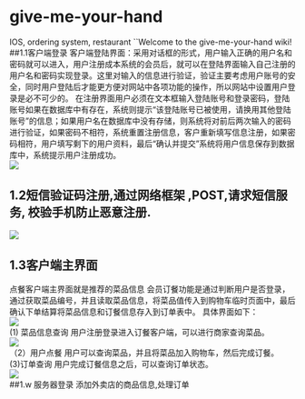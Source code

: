 # give-me-your-hand
IOS, ordering system, restaurant
``Welcome to the give-me-your-hand wiki!
##1.1客户端登录
  客户端登陆界面：采用对话框的形式，用户输入正确的用户名和密码就可以进入，用户注册成本系统的会员后，就可以在登陆界面输入自己注册的用户名和密码实现登录。这里对输入的信息进行验证，验证主要考虑用户账号的安全，同时用户登陆后才能更方便对网站中各项功能的操作，所以网站中设置用户登录是必不可少的。
  在注册界面用户必须在文本框输入登陆账号和登录密码，登陆账号如果在数据库中有存在，系统则提示“该登陆账号已被使用，请换用其他登陆账号”的信息；如果用户名在数据库中没有存储，则系统将对前后两次输入的密码进行验证，如果密码不相符，系统重置注册信息，客户重新填写信息注册，如果密码相符，用户填写剩下的用户资料，最后“确认并提交”系统将用户信息保存到数据库中，系统提示用户注册成功。
<br />
![](http://img-menlon.oss-cn-shenzhen.aliyuncs.com/giveyoourhand/%E5%B8%AE5%E5%90%A7%E5%AE%A2%E6%88%B7%E7%AB%AF%E8%AE%BA%E6%96%87-%20%E9%99%88%E6%9F%8F%E6%88%9014166.png)
## 1.2短信验证码注册,通过网络框架 ,POST,请求短信服务, 校验手机防止恶意注册.
![](http://img-menlon.oss-cn-shenzhen.aliyuncs.com/giveyoourhand/%E5%B8%AE5%E5%90%A7%E5%AE%A2%E6%88%B7%E7%AB%AF%E8%AE%BA%E6%96%87-%20%E9%99%88%E6%9F%8F%E6%88%9014219.png)
## 1.3客户端主界面
点餐客户端主界面就是推荐的菜品信息
会员订餐功能是通过判断用户是否登录，通过获取菜品编号，并且读取菜品信息，将菜品值传入到购物车临时页面中，最后确认下单结算将菜品信息和订餐信息存入到订单表中。
具体界面如下：<br />
![](http://img-menlon.oss-cn-shenzhen.aliyuncs.com/giveyoourhand/%E5%B8%AE5%E5%90%A7%E5%AE%A2%E6%88%B7%E7%AB%AF%E8%AE%BA%E6%96%87-%20%E9%99%88%E6%9F%8F%E6%88%9014348.png)
<br />
 (1) 菜品信息查询
用户注册登录进入订餐客户端，可以进行商家查询菜品。<br />
![](http://img-menlon.oss-cn-shenzhen.aliyuncs.com/giveyoourhand/%E5%B8%AE5%E5%90%A7%E5%AE%A2%E6%88%B7%E7%AB%AF%E8%AE%BA%E6%96%87-%20%E9%99%88%E6%9F%8F%E6%88%9014445.png)
<br />
（2）用户点餐
用户可以查询菜品，并且将菜品加入购物车，然后完成订餐。 
<br />
(3)订单查询
用户完成订餐信息之后，可以查询订单状态。<br />
![](http://img-menlon.oss-cn-shenzhen.aliyuncs.com/giveyoourhand/%E5%B8%AE5%E5%90%A7%E5%AE%A2%E6%88%B7%E7%AB%AF%E8%AE%BA%E6%96%87-%20%E9%99%88%E6%9F%8F%E6%88%9014487.png)
<br />
##1.w 服务器登录
添加外卖店的商品信息,处理订单
